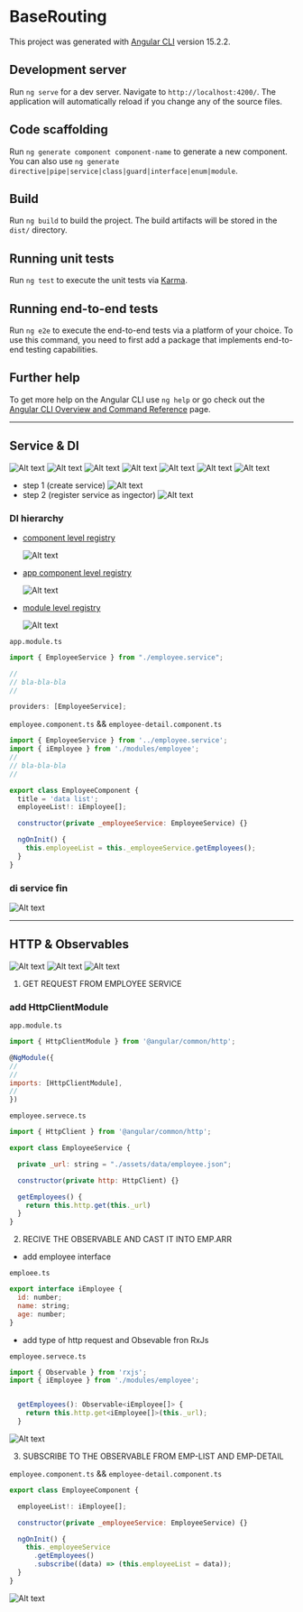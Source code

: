 # BaseRouting

This project was generated with [Angular CLI](https://github.com/angular/angular-cli) version 15.2.2.

## Development server

Run `ng serve` for a dev server. Navigate to `http://localhost:4200/`. The application will automatically reload if you change any of the source files.

## Code scaffolding

Run `ng generate component component-name` to generate a new component. You can also use `ng generate directive|pipe|service|class|guard|interface|enum|module`.

## Build

Run `ng build` to build the project. The build artifacts will be stored in the `dist/` directory.

## Running unit tests

Run `ng test` to execute the unit tests via [Karma](https://karma-runner.github.io).

## Running end-to-end tests

Run `ng e2e` to execute the end-to-end tests via a platform of your choice. To use this command, you need to first add a package that implements end-to-end testing capabilities.

## Further help

To get more help on the Angular CLI use `ng help` or go check out the [Angular CLI Overview and Command Reference](https://angular.io/cli) page.

---

## Service & DI

![Alt text](src/assets/readmeAssets/wo-dependency-injection.png)
![Alt text](src/assets/readmeAssets/with-dep-enjc.png)
![Alt text](src/assets/readmeAssets/di-design-pattern.png)
![Alt text](src/assets/readmeAssets/di-pattern-testing.png)
![Alt text](src/assets/readmeAssets/di-pattern-issue.png)
![Alt text](src/assets/readmeAssets/angular-di-work.png)
![Alt text](src/assets/readmeAssets/ang-di-at-work.png)

- step 1 (create service)
  ![Alt text](src/assets/readmeAssets/di-step1.png)
- step 2 (register service as ingector)
  ![Alt text](src/assets/readmeAssets/di-step2.png)

### DI hierarchy

- <ins>component level registry</ins>

  ![Alt text](src/assets/readmeAssets/di-hierarchy.png)

- <ins>app component level registry</ins>

  ![Alt text](src/assets/readmeAssets/di-hierarchy-app-level.png)

- <ins>module level registry</ins>

  ![Alt text](src/assets/readmeAssets/di-hierarchy-module-level.png)

`app.module.ts`

```javascript
import { EmployeeService } from "./employee.service";

//
// bla-bla-bla
//

providers: [EmployeeService];
```

`employee.component.ts` && `employee-detail.component.ts`

```javascript
import { EmployeeService } from '../employee.service';
import { iEmployee } from './modules/employee';
//
// bla-bla-bla
//

export class EmployeeComponent {
  title = 'data list';
  employeeList!: iEmployee[];

  constructor(private _employeeService: EmployeeService) {}

  ngOnInit() {
    this.employeeList = this._employeeService.getEmployees();
  }
}
```

### di service fin

![Alt text](src/assets/readmeAssets/di-service-fin.png)

---

## HTTP & Observables

![Alt text](src/assets/readmeAssets/HTTP-mechanism.png)
![Alt text](src/assets/readmeAssets/observables-explanation.png)
![Alt text](src/assets/readmeAssets/observables-explanation2.png)

1. GET REQUEST FROM EMPLOYEE SERVICE

### add HttpClientModule

`app.module.ts`

```javascript
import { HttpClientModule } from '@angular/common/http';

@NgModule({
//
//
imports: [HttpClientModule],
//
})

```

`employee.servece.ts`

```javascript
import { HttpClient } from '@angular/common/http';

export class EmployeeService {

  private _url: string = "./assets/data/employee.json";

  constructor(private http: HttpClient) {}

  getEmployees() {
    return this.http.get(this._url)
  }
}

```

2. RECIVE THE OBSERVABLE AND CAST IT INTO EMP.ARR

- add employee interface

`emploee.ts`

```javascript
export interface iEmployee {
  id: number;
  name: string;
  age: number;
}
```

- add type of http request and Obsevable fron RxJs

`employee.servece.ts`

```javascript
import { Observable } from 'rxjs';
import { iEmployee } from './modules/employee';


  getEmployees(): Observable<iEmployee[]> {
    return this.http.get<iEmployee[]>(this._url);
  }

```

![Alt text](src/assets/readmeAssets/observable&rxjs.png)

3. SUBSCRIBE TO THE OBSERVABLE FROM EMP-LIST AND EMP-DETAIL

`employee.component.ts` && `employee-detail.component.ts`

```javascript
export class EmployeeComponent {

  employeeList!: iEmployee[];

  constructor(private _employeeService: EmployeeService) {}

  ngOnInit() {
    this._employeeService
      .getEmployees()
      .subscribe((data) => (this.employeeList = data));
  }
}

```

![Alt text](src/assets/readmeAssets/get-http-observable-fin.png)
